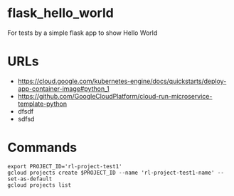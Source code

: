 # flask_hello_world
For tests by a simple flask app to show Hello World 

# URLs
- https://cloud.google.com/kubernetes-engine/docs/quickstarts/deploy-app-container-image#python_1
- https://github.com/GoogleCloudPlatform/cloud-run-microservice-template-python
- dfsdf
- sdfsd

# Commands
```
export PROJECT_ID='rl-project-test1'
gcloud projects create $PROJECT_ID --name 'rl-project-test1-name' --set-as-default
gcloud projects list
```
